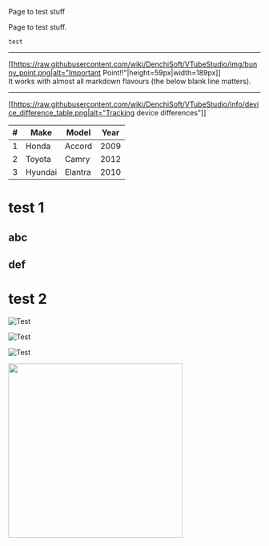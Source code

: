 Page to test stuff

Page to test stuff.

```
test
```


---
[[https://raw.githubusercontent.com/wiki/DenchiSoft/VTubeStudio/img/bunny_point.png|alt="Important Point!!"|height=59px|width=189px]]<br/>
It works with almost all markdown flavours (the below blank line matters).

---

[[https://raw.githubusercontent.com/wiki/DenchiSoft/VTubeStudio/info/device_difference_table.png|alt="Tracking device differences"]]

<table class="pure-table">
    <thead>
        <tr>
            <th>#</th>
            <th>Make</th>
            <th>Model</th>
            <th>Year</th>
        </tr>
    </thead>
    <tbody>
        <tr>
            <td>1</td>
            <td>Honda</td>
            <td>Accord</td>
            <td>2009</td>
        </tr>
        <tr>
            <td>2</td>
            <td>Toyota</td>
            <td>Camry</td>
            <td>2012</td>
        </tr>
        <tr>
            <td>3</td>
            <td>Hyundai</td>
            <td>Elantra</td>
            <td>2010</td>
        </tr>
    </tbody>
</table>

# test 1

## abc

## def

# test 2

 ![Test](https://raw.githubusercontent.com/wiki/DenchiSoft/VTubeStudio/img/voice_lipsync.jpg)

 ![Test](https://raw.githubusercontent.com/wiki/DenchiSoft/VTubeStudio/img/vts_basic_setup_detail_small.png)


 ![Test](https://raw.githubusercontent.com/wiki/DenchiSoft/VTubeStudio/img/test.png)

<img src="https://raw.githubusercontent.com/wiki/DenchiSoft/VTubeStudio/img/test.png" align="left" height="348" width="348" >